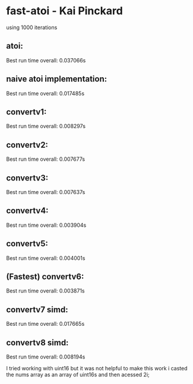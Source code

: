 # fast-atoi - Kai Pinckard

using 1000 iterations
## atoi:
Best run time overall: 0.037066s

## naive atoi implementation:
Best run time overall: 0.017485s

## convertv1:
Best run time overall: 0.008297s

## convertv2:
Best run time overall: 0.007677s

## convertv3:
Best run time overall: 0.007637s

## convertv4:
Best run time overall: 0.003904s

## convertv5:
Best run time overall: 0.004001s

## (Fastest) convertv6:
Best run time overall: 0.003871s

## convertv7 simd:
Best run time overall: 0.017665s

## convertv8 simd:
Best run time overall: 0.008194s

I tried working with uint16 but it was not helpful
to make this work i casted the nums array as an array of uint16s and then acessed 2i;
